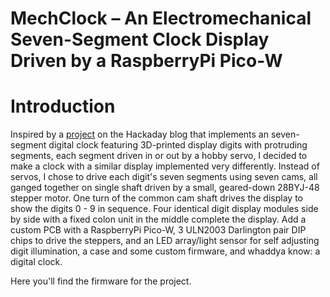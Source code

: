 # MechClock – An Electromechanical Seven-Segment Clock Display Driven by a RaspberryPi Pico-W

# Introduction

Inspired by a [project](https://www.instructables.com/Kinetic-Digital-Clock-Arduino-3D-Print/) on the Hackaday blog that implements an seven-segment digital clock featuring 3D-printed display digits with protruding segments, each segment driven in or out by a hobby servo, I decided to make a clock with a similar display implemented very differently. Instead of servos, I chose to drive each digit's seven segments using seven cams, all ganged together on single shaft driven by a small, geared-down 28BYJ-48 stepper motor. One turn of the common cam shaft drives the display to show the digits 0 - 9 in sequence. Four identical digit display modules side by side with a fixed colon unit in the middle complete the display. Add a custom PCB with a RaspberryPi Pico-W, 3 ULN2003 Darlington pair DIP chips to drive the steppers, and an LED array/light sensor for self adjusting digit illumination, a case and some custom firmware, and whaddya know: a digital clock.

Here you'll find the firmware for the project.